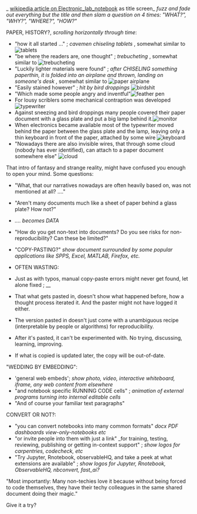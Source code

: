 _ [wikipedia article on Electronic_lab_notebook](https://en.wikipedia.org/wiki/Electronic_lab_notebook) as title screen_
_fuzz and fade out everything but the title and then slam a question on 4 times: "WHAT?", "WHY?", "WHERE?", "HOW?"_

PAPER, HISTORY?, _scrolling horizontally through time_:
- "how it all started ..." ; _cavemen chiseling tablets_ , somewhat similar to ![tablets](https://s3.amazonaws.com/lowres.cartoonstock.com/technology-backup-backed_up-spare-history-caves-shr1435_low.jpg)
- "be where the readers are, one thought" ; _trebucheting_ , somewhat similar to ![trebucheting](https://www.toonpool.com/user/3107/files/send_email_380405.jpg)
- "Luckily lighter materials were found" ; _after CHISELING something paperthin, it is folded into an airplane and thrown, landing on someone's desk_ , somewhat similar to ![paper airplane](https://www.pngitem.com/pimgs/m/31-317183_painted-paper-plane-hand-png-download-free-clipart.png)
- "Easily stained however" ;  _hit by bird droppings_ ![birdshit](https://www.nicepng.com/png/detail/147-1472116_royalty-free-collection-of-high-quality-free-cliparts.png)
- "Which made some people angry and inventful"![feather pen](https://encrypted-tbn0.gstatic.com/images?q=tbn:ANd9GcQF8SI83PV8vXV1DoUtGe4-wt_IT3Bq7BGJ6RVZlUnh64Azp9eGOwRd7vzZUaIzrqte6Ik&usqp=CAU)
- For lousy scriblers some mechanical contraption was developed ![typewriter](https://cdn3.vectorstock.com/i/1000x1000/23/67/drawing-of-old-typewriter-with-a-paper-in-black-vector-20272367.jpg)
- Against sneezing and bird droppings many people covered their paper document with a glass plate and put a big lamp behind it.![monitor](https://thumbs.dreamstime.com/z/old-retro-crt-monitor-display-blank-white-screen-isolated-background-162226372.jpg)
- When electronics became available most of the typewriter moved behind the paper between the glass plate and the lamp, leaving only a thin keyboard in front of the paper, attached by some wire ![keyboard](https://content.instructables.com/ORIG/FOT/CW6G/HPFZZGBK/FOTCW6GHPFZZGBK.jpg?auto=webp)
- "Nowadays there are also invisible wires, that through some cloud (nobody has ever identified), can attach to a paper document somewhere else" ![cloud](https://images.theconversation.com/files/243663/original/file-20181102-83644-b06itk.jpg?ixlib=rb-1.1.0&q=45&auto=format&w=1356&h=668&fit=crop)

That intro of fantasy and strange reality, might have confused you enough to open your mind. Some questions:
- "What, that our narratives nowadays are often heavily based on, was not mentioned at all? ...."
- "Aren't many documents much like a sheet of paper behind a glass plate? How not?"
- _.... becomes DATA_

- "How do you get non-text into documents? Do you see risks for non-reproducibility? Can these be limited?"
- "COPY-PASTING?" _show document surrounded by some popular applications like SPPS, Excel, MATLAB, Firefox, etc._
- OFTEN WASTING:
- Just as with typos, manual copy-paste errors might never get found, let alone fixed ; __
- That what gets pasted in, doesn't show what happened before, how a thought process iterated it. And the paster might not have logged it either.
- The version pasted in doesn't just come with a unambiguous recipe (interpretable by people or algorithms) for reproducibility.
- After it's pasted, it can't be experimented with. No trying, discussing, learning, improving.
- If what is copied is updated later, the copy will be out-of-date.

"WEDDING BY EMBEDDING":
- 'general web embeds'; _show photo, video, interactive whiteboard, iframe, any web content from elsewhere_
- "and notebook specific RUNNING CODE cells" ; _animation of external programs turning into internal editable cells_
- "And of course your familiar text paragraphs"

CONVERT OR NOT?:
- "you can convert notebooks into many common formats" _docx PDF dashboards view-only-notebooks etc_
- "or invite people into them with just a link" _for training, testing, reviewing, publishing or getting in-context support" ; _show logos for carpentries, codecheck, etc_
- "Try Jupyter, Rnotebook, observableHQ, and take a peek at what extensions are available" ; _show logos for Jupyter, Rnotebook, ObservableHQ, nbconvert, fast_ai?_

"Most importantly: Many non-techies love it because without being forced to code themselves, they have their techy colleagues in the same shared document doing their magic."

Give it a try?
